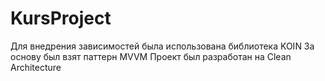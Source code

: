 # KursProject
Для внедрения зависимостей была использована библиотека KOIN
За основу был взят паттерн MVVM
Проект был разработан на Clean Architecture 

